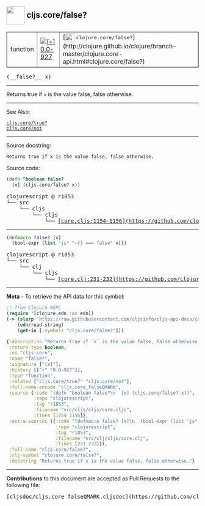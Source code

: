 ## <img width="48px" valign="middle" src="http://i.imgur.com/Hi20huC.png"> cljs.core/false?

 <table border="1">
<tr>

<td>function</td>
<td><a href="https://github.com/cljsinfo/cljs-api-docs/tree/0.0-927"><img valign="middle" alt="[+] 0.0-927" src="https://img.shields.io/badge/+-0.0--927-lightgrey.svg"></a> </td>
<td>
[<img height="24px" valign="middle" src="http://i.imgur.com/1GjPKvB.png"> <samp>clojure.core/false?</samp>](http://clojure.github.io/clojure/branch-master/clojure.core-api.html#clojure.core/false?)
</td>
</tr>
</table>

 <samp>
(__false?__ x)<br>
</samp>

---

Returns true if `x` is the value false, false otherwise.

---


See Also:

[`cljs.core/true?`](cljs.core_trueQMARK.md)<br>
[`cljs.core/not`](cljs.core_not.md)<br>

---

Source docstring:

```
Returns true if x is the value false, false otherwise.
```

Source code:

```clj
(defn ^boolean false?
  [x] (cljs.core/false? x))
```

 <pre>
clojurescript @ r1853
└── src
    └── cljs
        └── cljs
            └── <ins>[core.cljs:1154-1156](https://github.com/clojure/clojurescript/blob/r1853/src/cljs/cljs/core.cljs#L1154-L1156)</ins>
</pre>


---

```clj
(defmacro false? [x]
  (bool-expr (list 'js* "~{} === false" x)))
```

 <pre>
clojurescript @ r1853
└── src
    └── clj
        └── cljs
            └── <ins>[core.clj:231-232](https://github.com/clojure/clojurescript/blob/r1853/src/clj/cljs/core.clj#L231-L232)</ins>
</pre>

---

__Meta__ - To retrieve the API data for this symbol:

```clj
;; from Clojure REPL
(require '[clojure.edn :as edn])
(-> (slurp "https://raw.githubusercontent.com/cljsinfo/cljs-api-docs/catalog/cljs-api.edn")
    (edn/read-string)
    (get-in [:symbols "cljs.core/false?"]))
```

```clj
{:description "Returns true if `x` is the value false, false otherwise.",
 :return-type boolean,
 :ns "cljs.core",
 :name "false?",
 :signature ["[x]"],
 :history [["+" "0.0-927"]],
 :type "function",
 :related ["cljs.core/true?" "cljs.core/not"],
 :full-name-encode "cljs.core_falseQMARK",
 :source {:code "(defn ^boolean false?\n  [x] (cljs.core/false? x))",
          :repo "clojurescript",
          :tag "r1853",
          :filename "src/cljs/cljs/core.cljs",
          :lines [1154 1156]},
 :extra-sources ({:code "(defmacro false? [x]\n  (bool-expr (list 'js* \"~{} === false\" x)))",
                  :repo "clojurescript",
                  :tag "r1853",
                  :filename "src/clj/cljs/core.clj",
                  :lines [231 232]}),
 :full-name "cljs.core/false?",
 :clj-symbol "clojure.core/false?",
 :docstring "Returns true if x is the value false, false otherwise."}

```

---

__Contributions__ to this document are accepted as Pull Requests to the following file:

 <pre>
[cljsdoc/cljs.core_falseQMARK.cljsdoc](https://github.com/cljsinfo/cljs-api-docs/blob/master/cljsdoc/cljs.core_falseQMARK.cljsdoc)
</pre>

